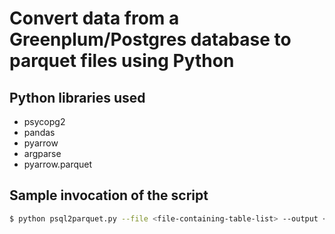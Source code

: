 # Convert data from a Greenplum/Postgres database to parquet files using Python

## Python libraries used
- psycopg2
- pandas
- pyarrow
- argparse
- pyarrow.parquet

## Sample invocation of the script
```sh
$ python psql2parquet.py --file <file-containing-table-list> --output <directory-where-output-files-are-stored> --dbname <db-name> --dbuser <db-username> --dbpassword <db-password> --dbhost <db-hostname-or-ip> --dbport <db-port>
```
